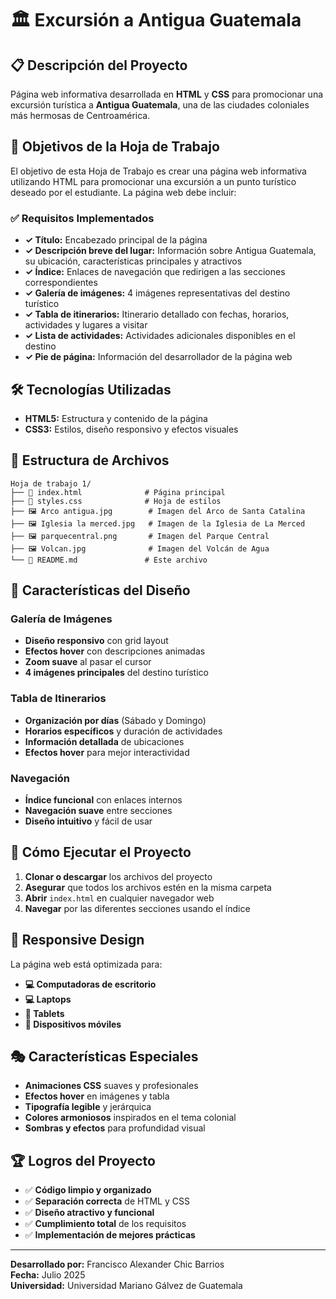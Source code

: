 # 🏛️ Excursión a Antigua Guatemala

## 📋 Descripción del Proyecto

Página web informativa desarrollada en **HTML** y **CSS** para promocionar una excursión turística a **Antigua Guatemala**, una de las ciudades coloniales más hermosas de Centroamérica.

## 🎯 Objetivos de la Hoja de Trabajo

El objetivo de esta Hoja de Trabajo es crear una página web informativa utilizando HTML para promocionar una excursión a un punto turístico deseado por el estudiante. La página web debe incluir:

### ✅ Requisitos Implementados

- **✓ Título:** Encabezado principal de la página
- **✓ Descripción breve del lugar:** Información sobre Antigua Guatemala, su ubicación, características principales y atractivos
- **✓ Índice:** Enlaces de navegación que redirigen a las secciones correspondientes
- **✓ Galería de imágenes:** 4 imágenes representativas del destino turístico
- **✓ Tabla de itinerarios:** Itinerario detallado con fechas, horarios, actividades y lugares a visitar
- **✓ Lista de actividades:** Actividades adicionales disponibles en el destino
- **✓ Pie de página:** Información del desarrollador de la página web

## 🛠️ Tecnologías Utilizadas

- **HTML5:** Estructura y contenido de la página
- **CSS3:** Estilos, diseño responsivo y efectos visuales

## 📁 Estructura de Archivos

```
Hoja de trabajo 1/
├── 📄 index.html              # Página principal
├── 🎨 styles.css              # Hoja de estilos
├── 🖼️ Arco antigua.jpg        # Imagen del Arco de Santa Catalina
├── 🖼️ Iglesia la merced.jpg   # Imagen de la Iglesia de La Merced
├── 🖼️ parquecentral.png       # Imagen del Parque Central
├── 🖼️ Volcan.jpg              # Imagen del Volcán de Agua
└── 📖 README.md               # Este archivo
```

## 🎨 Características del Diseño

### Galería de Imágenes
- **Diseño responsivo** con grid layout
- **Efectos hover** con descripciones animadas
- **Zoom suave** al pasar el cursor
- **4 imágenes principales** del destino turístico

### Tabla de Itinerarios
- **Organización por días** (Sábado y Domingo)
- **Horarios específicos** y duración de actividades
- **Información detallada** de ubicaciones
- **Efectos hover** para mejor interactividad

### Navegación
- **Índice funcional** con enlaces internos
- **Navegación suave** entre secciones
- **Diseño intuitivo** y fácil de usar

## 🚀 Cómo Ejecutar el Proyecto

1. **Clonar o descargar** los archivos del proyecto
2. **Asegurar** que todos los archivos estén en la misma carpeta
3. **Abrir** `index.html` en cualquier navegador web
4. **Navegar** por las diferentes secciones usando el índice

## 📱 Responsive Design

La página web está optimizada para:
- **💻 Computadoras de escritorio**
- **💻 Laptops**
- **📱 Tablets**
- **📱 Dispositivos móviles**

## 🎭 Características Especiales

- **Animaciones CSS** suaves y profesionales
- **Efectos hover** en imágenes y tabla
- **Tipografía legible** y jerárquica
- **Colores armoniosos** inspirados en el tema colonial
- **Sombras y efectos** para profundidad visual

## 🏆 Logros del Proyecto

- ✅ **Código limpio y organizado**
- ✅ **Separación correcta** de HTML y CSS
- ✅ **Diseño atractivo y funcional**
- ✅ **Cumplimiento total** de los requisitos
- ✅ **Implementación de mejores prácticas**

---

**Desarrollado por:** Francisco Alexander Chic Barrios  
**Fecha:** Julio 2025  
**Universidad:** Universidad Mariano Gálvez de Guatemala
